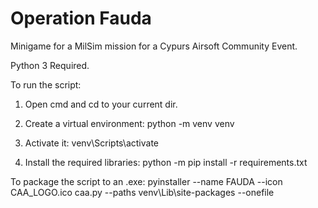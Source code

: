 # Operation Fauda
Minigame for a MilSim mission for a Cypurs Airsoft Community Event.


Python 3 Required.

To run the script:
1) Open cmd and cd to your current dir.

2) Create a virtual environment:
    python -m venv venv
    
3) Activate it:
    venv\Scripts\activate
    
4) Install the required libraries:
    python -m pip install -r requirements.txt
    
To package the script to an .exe:
    pyinstaller --name FAUDA --icon CAA_LOGO.ico caa.py --paths venv\Lib\site-packages --onefile
